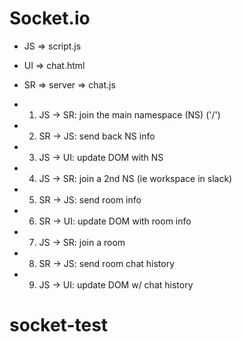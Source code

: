 # Socket.io

- JS => script.js
- UI => chat.html
- SR => server => chat.js

- 1. JS -> SR: join the main namespace (NS) ('/')
- 2. SR -> JS: send back NS info
- 3. JS -> UI: update DOM with NS
- 4. JS -> SR: join a 2nd NS (ie workspace in slack)
- 5. SR -> JS: send room info
- 6. SR -> UI: update DOM with room info
- 7. JS -> SR: join a room
- 8. SR -> JS: send room chat history
- 9. JS -> UI: update DOM w/ chat history
# socket-test
